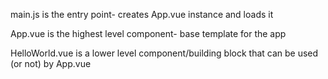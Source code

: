 main.js is the entry point- creates App.vue instance and loads it

App.vue is the highest level component- base template for the app

HelloWorld.vue is a lower level component/building block that can be used (or not) by App.vue
